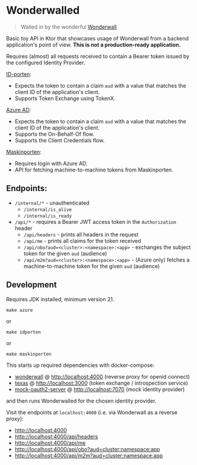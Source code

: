 # Wonderwalled

> Walled in by the wonderful [Wonderwall](https://github.com/nais/wonderwall)

Basic toy API in Ktor that showcases usage of Wonderwall from a backend application's point of view.
**This is not a production-ready application.**

Requires (almost) all requests received to contain a Bearer token issued by the configured Identity Provider.

[ID-porten](wonderwalled-idporten):

- Expects the token to contain a claim `aud` with a value that matches the client ID of the application's client.
- Supports Token Exchange using TokenX.

[Azure AD](wonderwalled-azure):

- Expects the token to contain a claim `aud` with a value that matches the client ID of the application's client.
- Supports the On-Behalf-Of flow.
- Supports the Client Credentials flow.

[Maskinporten](wonderwalled-maskinporten):

- Requires login with Azure AD.
- API for fetching machine-to-machine tokens from Maskinporten.

## Endpoints:

- `/internal/*` - unauthenticated
  - `/internal/is_alive`
  - `/internal/is_ready`
- `/api/*` - requires a Bearer JWT access token in the `Authorization` header
  - `/api/headers` - prints all headers in the request
  - `/api/me` - prints all claims for the token received
  - `/api/obo?aud=<cluster>:<namespace>:<app>` - exchanges the subject token for the given `aud` (audience)
  - `/api/m2m?aud=<cluster>:<namespace>:<app>` - (Azure only) fetches a machine-to-machine token for the given `aud` (audience)

## Development

Requires JDK installed, minimum version 21.

```shell
make azure
```

or

```shell
make idporten
```

or

```shell
make maskinporten
```

This starts up required dependencies with docker-compose:

- [wonderwall](https://github.com/nais/wonderwall) @ <http://localhost:4000> (reverse proxy for openid connect)
- [texas](https://github.com/nais/texas) @ <http://localhost:3000> (token exchange / introspection service)
- [mock-oauth2-server](https://github.com/navikt/mock-oauth2-server) @ <http://localhost:7070> (mock identity provider)

and then runs Wonderwalled for the chosen identity provider.

Visit the endpoints at `localhost:4000` (i.e. via Wonderwall as a reverse proxy):

- <http://localhost:4000>
- <http://localhost:4000/api/headers>
- <http://localhost:4000/api/me>
- <http://localhost:4000/api/obo?aud=cluster:namespace:app>
- <http://localhost:4000/api/m2m?aud=cluster:namespace:app>

